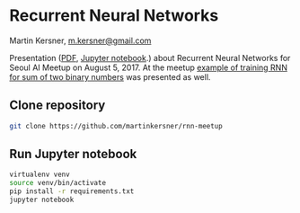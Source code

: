 # Recurrent Neural Networks

Martin Kersner, <m.kersner@gmail.com>

Presentation ([PDF](http://seoulai.com/presentations/RecurrentNeuralNetwork_20170805.pdf), [Jupyter notebook](https://github.com/martinkersner/rnn-meetup/blob/master/recurrent-neural-network.ipynb).) about Recurrent Neural Networks for Seoul AI Meetup on August 5, 2017. At the meetup [example of training RNN for sum of two binary numbers](https://github.com/martinkersner/rnn-meetup/blob/master/sum-binary-numbers.ipynb) was presented as well.

## Clone repository
```bash
git clone https://github.com/martinkersner/rnn-meetup
```
## Run Jupyter notebook
```bash
virtualenv venv
source venv/bin/activate
pip install -r requirements.txt
jupyter notebook
```
